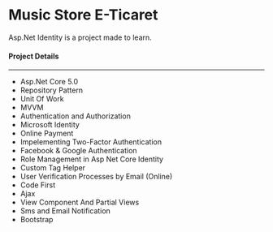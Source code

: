 # Music Store E-Ticaret
Asp.Net Identity is a project made to learn.

#### Project Details
------------
- Asp.Net Core 5.0
- Repository Pattern
- Unit  Of Work
- MVVM
- Authentication and Authorization
- Microsoft Identity
- Online Payment
- Impelementing Two-Factor Authentication
- Facebook & Google Authentication
- Role Management in Asp Net Core  Identity
- Custom  Tag  Helper
- User Verification Processes by Email (Online)
- Code First
- Ajax
- View Component And Partial Views
- Sms and Email Notification
- Bootstrap
